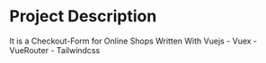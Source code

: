 # Project Description
It is a Checkout-Form for Online Shops Written With Vuejs - Vuex - VueRouter - Tailwindcss